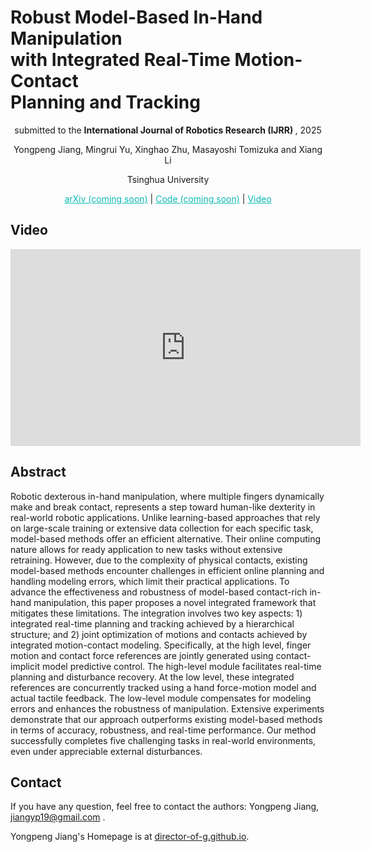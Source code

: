 # Robust Model-Based In-Hand Manipulation <br> with Integrated Real-Time Motion-Contact <br> Planning and Tracking

<p style="text-align: center;"> 
submitted to the <b> International Journal of Robotics Research (IJRR) </b>, 2025
</p>

<p style="text-align: center;"> 
Yongpeng Jiang, Mingrui Yu, Xinghao Zhu, Masayoshi Tomizuka and Xiang Li
</p>

<p style="text-align: center;"> 
Tsinghua University
</p>

<p style="text-align: center;"> 
<a href="https://github.com/Director-of-G/in_hand_manipulation_2" style="color: #0ABAB5; text-decoration: underline;">arXiv (coming soon)</a> |
<a href="https://github.com/Director-of-G/in_hand_manipulation_2" style="color: #0ABAB5; text-decoration: underline;">Code (coming soon)</a> |
<a href="https://youtu.be/vppT66jVsGo?si=G3ZnwMo6oex3u9oq" style="color: #0ABAB5; text-decoration: underline;">Video</a>
</p>

## Video

<iframe width="560" height="315" src="https://www.youtube.com/embed/vppT66jVsGo?si=i9IEZhhLijSOLnv7" title="YouTube video player" frameborder="0" allow="accelerometer; autoplay; clipboard-write; encrypted-media; gyroscope; picture-in-picture; web-share" referrerpolicy="strict-origin-when-cross-origin" allowfullscreen></iframe>

## Abstract

Robotic dexterous in-hand manipulation, where multiple fingers dynamically make and break contact, represents a step toward human-like dexterity in real-world robotic applications. Unlike learning-based approaches that rely on large-scale training or extensive data collection for each specific task, model-based methods offer an efficient alternative. Their online computing nature allows for ready application to new tasks without extensive retraining. However, due to the complexity of physical contacts, existing model-based methods encounter challenges in efficient online planning and handling modeling errors, which limit their practical applications. To advance the effectiveness and robustness of model-based contact-rich in-hand manipulation, this paper proposes a novel integrated framework that mitigates these limitations. The integration involves two key aspects: 1) integrated real-time planning and tracking achieved by a hierarchical structure; and 2) joint optimization of motions and contacts achieved by integrated motion-contact modeling. Specifically, at the high level, finger motion and contact force references are jointly generated using contact-implicit model predictive control. The high-level module facilitates real-time planning and disturbance recovery. At the low level, these integrated references are concurrently tracked using a hand force-motion model and actual tactile feedback. The low-level module compensates for modeling errors and enhances the robustness of manipulation. Extensive experiments demonstrate that our approach outperforms existing model-based methods in terms of accuracy, robustness, and real-time performance. Our method successfully completes five challenging tasks in real-world environments, even under appreciable external disturbances.

## Contact

If you have any question, feel free to contact the authors: Yongpeng Jiang, [jiangyp19@gmail.com](mailto:jiangyp19@gmail.com) .

Yongpeng Jiang's Homepage is at [director-of-g.github.io](https://director-of-g.github.io/).
